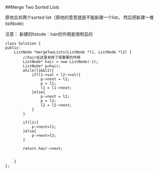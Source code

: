 ##Merge Two Sorted Lists    

原地合并两个sorted list（原地的意思就是不能新建一个list， 然后把新建一堆 listNode）

注意： 新建的listode：hair的作用是很明显的

	class Solution {
	public:
	    ListNode *mergeTwoLists(ListNode *l1, ListNode *l2) {
	    	//hair在这里发挥了很重要的作用
	        ListNode* hair = new ListNode(-1);
	        ListNode* p=hair;
	        while(l1&&l2){
	            if(l1->val < l2->val){
	                p->next = l1;
	                p = l1;
	                l1 = l1->next;
	            }else{
	                p->next = l2;
	                p = l2;
	                l2 = l2->next;
	            }
	        }
	        
	        if(l1){
	            p->next=l1;
	        }else{
	            p->next=l2;
	        }
	        
	        return hair->next;
	        
	        
	    }
	};


